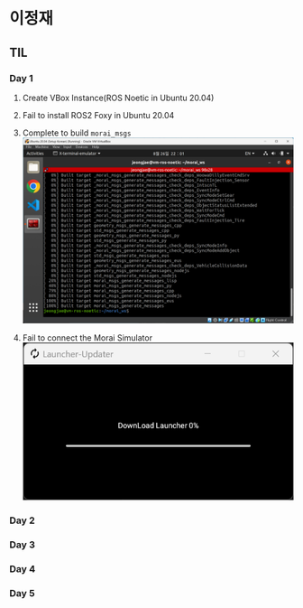 # 이정재

## TIL

### Day 1
1. Create VBox Instance(ROS Noetic in Ubuntu 20.04)

2. Fail to install ROS2 Foxy in Ubuntu 20.04

3. Complete to build `morai_msgs`
![alt text](img/morai_msg.png)

4. Fail to connect the Morai Simulator
![alt text](img/launcher_updater.png)

### Day 2

### Day 3

### Day 4

### Day 5